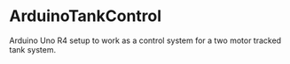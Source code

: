 # ArduinoTankControl
Arduino Uno R4 setup to work as a control system for a two motor tracked tank system.

